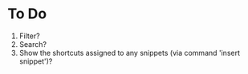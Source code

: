 # To Do

1. Filter?
1. Search?
1. Show the shortcuts assigned to any snippets (via command 'insert snippet')?
